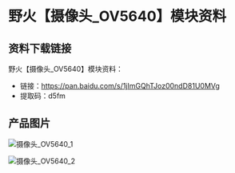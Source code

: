 # 野火【摄像头_OV5640】模块资料
## 资料下载链接
野火【摄像头_OV5640】模块资料：
* 链接：https://pan.baidu.com/s/1jImGQhTJoz00ndD81U0MVg 
* 提取码：d5fm 

## 产品图片
![摄像头_OV5640_1](https://raw.githubusercontent.com/wiki/Embdefire/products/images/模块产品/摄像头/OV5640_1.jpg)

![摄像头_OV5640_2](https://raw.githubusercontent.com/wiki/Embdefire/products/images/模块产品/摄像头/OV5640_2.jpg)
